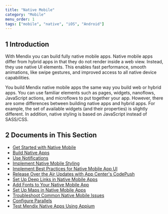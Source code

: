 ```yaml
---
title: "Native Mobile"
category: "Mobile"
menu_order: 1
tags: ["mobile", "native", "iOS", "Android"]
---
```


## 1 Introduction

With Mendix you can build fully native mobile apps. Native mobile apps differ from hybrid apps in that they do not render inside a web view. Instead, they use native UI elements. This enables fast performance, smooth animations, like swipe gestures, and improved access to all native device capabilities.

You build Mendix native mobile apps the same way you build web or hybrid apps. You can use familiar elements such as pages, widgets, nanoflows, JavaScript actions, and microflows to put together your app. However, there are some differences between building native apps and hybrid apps. For example, the set of available widgets (and their properties) is slightly different. In addition, native styling is based on JavaScript instead of SASS/CSS. 

## 2 Documents in This Section

* [Get Started with Native Mobile](getting-started-with-native-mobile)
* [Build Native Apps](build-native-apps)
* [Use Notifications](notifications)
* [Implement Native Mobile Styling](native-styling)
* [Implement Best Practices for Native Mobile App UI](ui-best-practices)
* [Release Over the Air Updates with App Center's CodePush](how-to-ota)
* [Set Up Deep Links in Native Mobile Apps](native-deep-link)
* [Add Fonts to Your Native Mobile App](native-custom-fonts)
* [Set Up Maps in Native Mobile Apps](how-to-maps)
* [Troubleshoot Common Native Mobile Issues](common-issues)
* [Configure Parallels](using-mendix-studio-pro-on-a-mac)
* [Test Mendix Native Apps Using Appium](testing-mendix-native-apps-using-appium)

